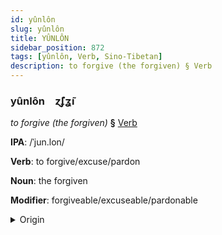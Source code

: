```yaml
---
id: yûnlôn
slug: yûnlôn
title: YÛNLÔN
sidebar_position: 872
tags: [yûnlôn, Verb, Sino-Tibetan]
description: to forgive (the forgiven) § Verb
---
```


### yûnlôn&emsp;<span kind="abugida">ɀ̃ʄʓ̃ı</span>

*to forgive (the forgiven)* **§** [Verb](../../tags/Verb)

**IPA**: /ˈjun.lon/

**Verb**: to forgive/excuse/pardon

**Noun**: the forgiven

**Modifier**: forgiveable/excuseable/pardonable

<details>
    <summary>Origin</summary>
    Cantonese 原諒 jyun4 loeng6 /ȷyːn.lœːŋ/<br/>
    <em>Sino-Tibetan Language Family</em>
</details>